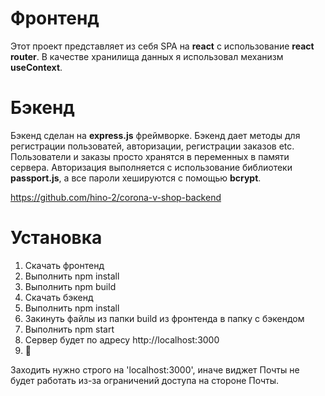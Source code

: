 # Фронтенд
Этот проект представляет из себя SPA на **react** с использование **react router**. 
В качестве хранилища данных я использовал механизм **useContext**.

# Бэкенд
Бэкенд сделан на **express.js** фреймворке.
Бэкенд дает методы для регистрации пользоватей, авторизации, регистрации заказов etc. 
Пользователи и заказы просто хранятся в переменных в памяти сервера. 
Авторизация выполняется с использование библиотеки **passport.js**, а все пароли хешируются с помощью **bcrypt**.

https://github.com/hino-2/corona-v-shop-backend

# Установка
1. Скачать фронтенд
2. Выполнить npm install
3. Выполнить npm build
4. Скачать бэкенд
5. Выполнить npm install
6. Закинуть файлы из папки build из фронтенда в папку с бэкендом
7. Выполнить npm start
8. Сервер будет по адресу http://localhost:3000
9. 🤞

Заходить нужно строго на 'localhost:3000', иначе виджет Почты не будет работать из-за ограничений доступа на стороне Почты.

